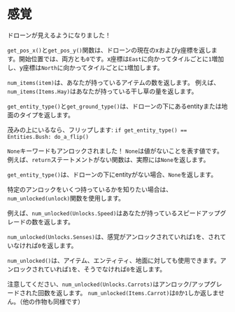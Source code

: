 # 感覚
ドローンが見えるようになりました！

`get_pos_x()`と`get_pos_y()`関数は、ドローンの現在のxおよびy座標を返します。開始位置では、両方とも`0`です。x座標は`East`に向かってタイルごとに`1`増加し、y座標は`North`に向かってタイルごとに`1`増加します。

`num_items(item)`は、あなたが持っているアイテムの数を返します。
例えば、`num_items(Items.Hay)`はあなたが持っている干し草の量を返します。

`get_entity_type()`と`get_ground_type()`は、ドローンの下にあるentityまたは地面のタイプを返します。

茂みの上にいるなら、フリップします:
`if get_entity_type() == Entities.Bush:
	do_a_flip()`

`None`キーワードもアンロックされました！ `None`は値がないことを表す値です。
例えば、`return`ステートメントがない関数は、実際には`None`を返します。

`get_entity_type()`は、ドローンの下にentityがない場合、`None`を返します。


特定のアンロックをいくつ持っているかを知りたい場合は、`num_unlocked(unlock)`関数を使用します。

例えば、`num_unlocked(Unlocks.Speed)`はあなたが持っているスピードアップグレードの数を返します。

`num_unlocked(Unlocks.Senses)`は、感覚がアンロックされていれば`1`を、されていなければ`0`を返します。

`num_unlocked()`は、アイテム、エンティティ、地面に対しても使用できます。アンロックされていれば`1`を、そうでなければ`0`を返します。

注意してください、`num_unlocked(Unlocks.Carrots)`はアンロック/アップグレードされた回数を返します。
`num_unlocked(Items.Carrot)`は`0`か`1`しか返しません。（他の作物も同様です）